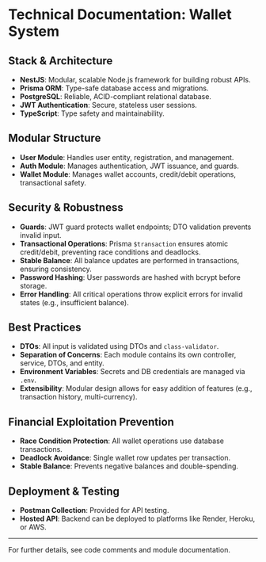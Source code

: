 # Technical Documentation: Wallet System

## Stack & Architecture
- **NestJS**: Modular, scalable Node.js framework for building robust APIs.
- **Prisma ORM**: Type-safe database access and migrations.
- **PostgreSQL**: Reliable, ACID-compliant relational database.
- **JWT Authentication**: Secure, stateless user sessions.
- **TypeScript**: Type safety and maintainability.

## Modular Structure
- **User Module**: Handles user entity, registration, and management.
- **Auth Module**: Manages authentication, JWT issuance, and guards.
- **Wallet Module**: Manages wallet accounts, credit/debit operations, transactional safety.

## Security & Robustness
- **Guards**: JWT guard protects wallet endpoints; DTO validation prevents invalid input.
- **Transactional Operations**: Prisma `$transaction` ensures atomic credit/debit, preventing race conditions and deadlocks.
- **Stable Balance**: All balance updates are performed in transactions, ensuring consistency.
- **Password Hashing**: User passwords are hashed with bcrypt before storage.
- **Error Handling**: All critical operations throw explicit errors for invalid states (e.g., insufficient balance).

## Best Practices
- **DTOs**: All input is validated using DTOs and `class-validator`.
- **Separation of Concerns**: Each module contains its own controller, service, DTOs, and entity.
- **Environment Variables**: Secrets and DB credentials are managed via `.env`.
- **Extensibility**: Modular design allows for easy addition of features (e.g., transaction history, multi-currency).

## Financial Exploitation Prevention
- **Race Condition Protection**: All wallet operations use database transactions.
- **Deadlock Avoidance**: Single wallet row updates per transaction.
- **Stable Balance**: Prevents negative balances and double-spending.

## Deployment & Testing
- **Postman Collection**: Provided for API testing.
- **Hosted API**: Backend can be deployed to platforms like Render, Heroku, or AWS.

---
For further details, see code comments and module documentation.

